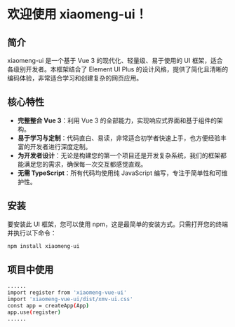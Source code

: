 # 欢迎使用 xiaomeng-ui！

## 简介
xiaomeng-ui 是一个基于 Vue 3 的现代化、轻量级、易于使用的 UI 框架，适合各级别开发者。本框架结合了 Element UI Plus 的设计风格，提供了简化且清晰的编码体验，非常适合学习和创建复杂的网页应用。

## 核心特性
- **完整整合 Vue 3**：利用 Vue 3 的全部能力，实现响应式界面和基于组件的架构。
- **易于学习与定制**：代码直白、易读，非常适合初学者快速上手，也方便经验丰富的开发者进行深度定制。
- **为开发者设计**：无论是构建您的第一个项目还是开发复杂系统，我们的框架都能满足您的需求，确保每一次交互都感觉直观。
- **无需 TypeScript**：所有代码均使用纯 JavaScript 编写，专注于简单性和可维护性。

## 安装
要安装此 UI 框架，您可以使用 npm，这是最简单的安装方式。只需打开您的终端并执行以下命令：

```bash
npm install xiaomeng-ui
```

## 项目中使用
```bash
......
import register from 'xiaomeng-vue-ui'
import 'xiaomeng-vue-ui/dist/xmv-ui.css'
const app = createApp(App)
app.use(register)
......
```
